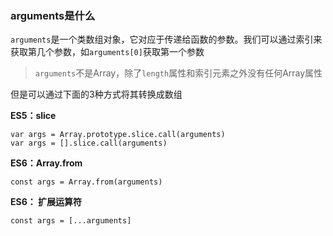 ### arguments是什么

`arguments`是一个类数组对象，它对应于传递给函数的参数。我们可以通过索引来获取第几个参数，如`arguments[0]`获取第一个参数

>`arguments`不是Array，除了`length`属性和索引元素之外没有任何Array属性

但是可以通过下面的3种方式将其转换成数组

**ES5：slice**

```
var args = Array.prototype.slice.call(arguments)
var args = [].slice.call(arguments)
```

**ES6：Array.from**

```
const args = Array.from(arguments)
```

**ES6： 扩展运算符**

```
const args = [...arguments]
```